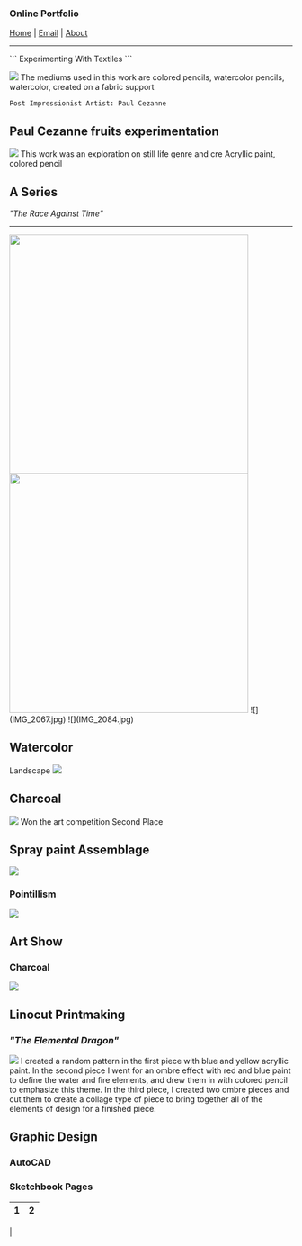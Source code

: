 ### Online Portfolio
[Home](https://hibah-ali.github.io/)    |   [Email](mailto:hibahalei@gmail.com)   |   [About]()
<hr>
```
Experimenting With Textiles
```

![](IMG_1972.jpg)
The mediums used in this work are colored pencils, watercolor pencils, watercolor, created on a fabric support<br/>

```
Post Impressionist Artist: Paul Cezanne
```
## Paul Cezanne fruits experimentation
![](IMG_2070.jpg)
This work was an exploration on still life genre and cre
Acryllic paint, colored pencil
 

### 


## A Series
_"The Race Against Time"_
<hr>
<img src="IMG_2067.jpg" width="425"/> <img src="IMG_2084.jpg" width="425"/> 
![](IMG_2067.jpg) ![](IMG_2084.jpg)

## Watercolor 
Landscape
![](IMG_2123.jpg)

## Charcoal
![](IMG_2124.jpg)
Won the art competition Second Place

## Spray paint Assemblage
![](IMG_2110.jpg)

### Pointillism
![](IMG_2069.jpg)

## Art Show
### Charcoal
![](IMG_2126.jpg)

## Linocut Printmaking
### _"The Elemental Dragon"_
![](IMG_2071.jpg)
I created a random pattern in the first piece with blue and yellow acryllic paint. In the second piece I went for an ombre effect with red and blue paint to define the water and fire elements, and drew them in with colored pencil to emphasize this theme. In the third piece, I created two ombre pieces and cut them to create a collage type of piece to bring together all of the elements of design for a finished piece. 

## Graphic Design
### AutoCAD

### Sketchbook Pages
1             |  2
:-------------------------:|:-------------------------:
  |  

